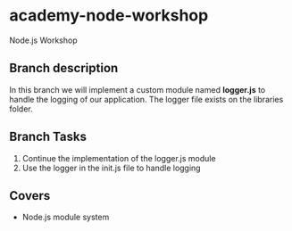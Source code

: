 # academy-node-workshop

Node.js Workshop

## Branch description

In this branch we will implement a custom module named **logger.js** to handle the logging
of our application. The logger file exists on the libraries folder.

## Branch Tasks

1. Continue the implementation of the logger.js module
2. Use the logger in the init.js file to handle logging

## Covers

- Node.js module system
